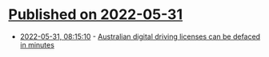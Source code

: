 # [Published on 2022-05-31](index.md)

* [2022-05-31, 08:15:10](https://news.ycombinator.com/item?id=31567180) - [Australian digital driving licenses can be defaced in minutes](https://www.theregister.com/2022/05/30/nsw_digital_drivers_licenses_hackable/)
